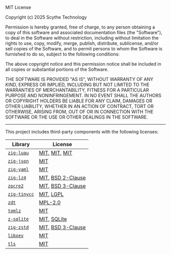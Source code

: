 MIT License

Copyright (c) 2025 Scythe Technology

Permission is hereby granted, free of charge, to any person obtaining a copy
of this software and associated documentation files (the "Software"), to deal
in the Software without restriction, including without limitation the rights
to use, copy, modify, merge, publish, distribute, sublicense, and/or sell
copies of the Software, and to permit persons to whom the Software is
furnished to do so, subject to the following conditions:

The above copyright notice and this permission notice shall be included in all
copies or substantial portions of the Software.

THE SOFTWARE IS PROVIDED "AS IS", WITHOUT WARRANTY OF ANY KIND, EXPRESS OR
IMPLIED, INCLUDING BUT NOT LIMITED TO THE WARRANTIES OF MERCHANTABILITY,
FITNESS FOR A PARTICULAR PURPOSE AND NONINFRINGEMENT. IN NO EVENT SHALL THE
AUTHORS OR COPYRIGHT HOLDERS BE LIABLE FOR ANY CLAIM, DAMAGES OR OTHER
LIABILITY, WHETHER IN AN ACTION OF CONTRACT, TORT OR OTHERWISE, ARISING FROM,
OUT OF OR IN CONNECTION WITH THE SOFTWARE OR THE USE OR OTHER DEALINGS IN THE
SOFTWARE.

---

This project includes third-party components with the following licenses:

| Library | License |
|---------|---------|
| [`zig-luau`](https://github.com/Scythe-Technology/zig-luau) | [MIT](https://github.com/Scythe-Technology/zig-luau/blob/master/license), [MIT](https://github.com/luau-lang/luau/blob/master/LICENSE.txt), [MIT](https://github.com/luau-lang/luau/blob/master/lua_LICENSE.txt) |
| [`zig-json`](https://github.com/Scythe-Technology/zig-json) | [MIT](https://github.com/Scythe-Technology/zig-json/blob/master/LICENSE) |
| [`zig-yaml`](https://github.com/kubkon/zig-yaml) | [MIT](https://github.com/kubkon/zig-yaml/blob/main/LICENSE) |
| [`zig-lz4`](https://github.com/Scythe-Technology/zig-lz4) | [MIT](https://github.com/Scythe-Technology/zig-lz4/blob/master/LICENSE), [BSD 2-Clause](https://github.com/lz4/lz4/blob/dev/LICENSE) |
| [`zpcre2`](https://github.com/Scythe-Technology/zpcre2) | [MIT](https://github.com/Scythe-Technology/zpcre2/blob/master/LICENSE), [BSD 3-Clause](https://github.com/Scythe-Technology/zpcre2/blob/master/PCRE2-LICENCE.md) |
| [`zig-tinycc`](https://github.com/Scythe-Technology/zig-tinycc) | [MIT](https://github.com/Scythe-Technology/zffi/blob/master/LICENSE), [LGPL](https://github.com/TinyCC/tinycc/blob/mob/COPYING) |
| [`zdt`](https://github.com/FObersteiner/zdt) | [MPL-2.0](https://github.com/FObersteiner/zdt/blob/master/LICENSE)|
| [`tomlz`](https://github.com/mattyhall/tomlz) | [MIT](https://github.com/mattyhall/tomlz/blob/main/LICENCE) |
| [`z-sqlite`](https://github.com/Scythe-Technology/z-sqlite) | [MIT](https://github.com/Scythe-Technology/z-sqlite/blob/master/LICENSE), [SQLite](https://sqlite.org/copyright.html) |
| [`zig-zstd`](https://github.com/Scythe-Technology/zig-zstd) | [MIT](https://github.com/Scythe-Technology/zig-zstd/blob/master/LICENSE), [BSD 3-Clause](https://github.com/facebook/zstd/blob/dev/LICENSE) |
| [`libxev`](https://github.com/Scythe-Technology/libxev) | [MIT](https://github.com/Scythe-Technology/libxev/blob/main/LICENSE) |
| [`tls`](https://github.com/ianic/tls.zig) | [MIT](https://github.com/ianic/tls.zig/blob/602f05bd84d819d487a6e22dd1463e907f7992ab/LICENSE) |
